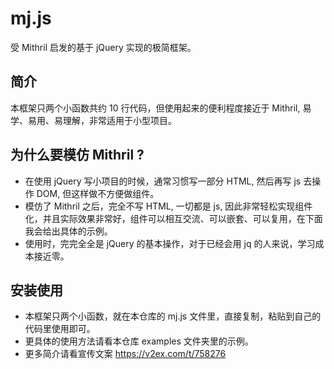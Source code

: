 # mj.js

受 Mithril 启发的基于 jQuery 实现的极简框架。

## 简介

本框架只两个小函数共约 10 行代码，但使用起来的便利程度接近于 Mithril, 易学、易用、易理解，非常适用于小型项目。

## 为什么要模仿 Mithril ?

- 在使用 jQuery 写小项目的时候，通常习惯写一部分 HTML, 然后再写 js 去操作 DOM, 但这样做不方便做组件。
- 模仿了 Mithril 之后，完全不写 HTML, 一切都是 js, 因此非常轻松实现组件化，并且实际效果非常好，组件可以相互交流、可以嵌套、可以复用，在下面我会给出具体的示例。
- 使用时，完完全全是 jQuery 的基本操作，对于已经会用 jq 的人来说，学习成本接近零。

## 安装使用

- 本框架只两个小函数，就在本仓库的 mj.js 文件里，直接复制，粘贴到自己的代码里使用即可。
- 更具体的使用方法请看本仓库 examples 文件夹里的示例。
- 更多简介请看宣传文案 https://v2ex.com/t/758276
